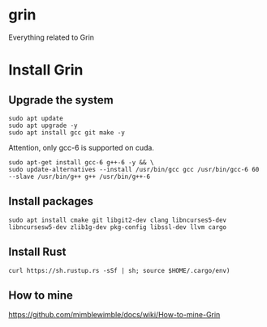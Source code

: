 # grin
Everything related to Grin

# Install Grin

## Upgrade the system
```
sudo apt update
sudo apt upgrade -y
sudo apt install gcc git make -y
```
Attention, only gcc-6 is supported on cuda. 

```
sudo apt-get install gcc-6 g++-6 -y && \
sudo update-alternatives --install /usr/bin/gcc gcc /usr/bin/gcc-6 60 --slave /usr/bin/g++ g++ /usr/bin/g++-6
```

## Install packages
```
sudo apt install cmake git libgit2-dev clang libncurses5-dev libncursesw5-dev zlib1g-dev pkg-config libssl-dev llvm cargo
```
## Install Rust 
```
curl https://sh.rustup.rs -sSf | sh; source $HOME/.cargo/env)
```

## How to mine
https://github.com/mimblewimble/docs/wiki/How-to-mine-Grin

